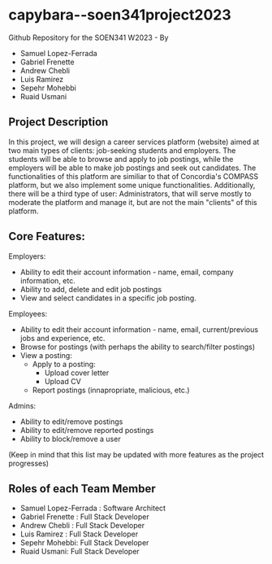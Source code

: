 # capybara--soen341project2023
Github Repository for the SOEN341 W2023 - By 
- Samuel Lopez-Ferrada
- Gabriel Frenette 
- Andrew Chebli 
- Luis Ramirez 
- Sepehr Mohebbi
- Ruaid Usmani

## Project Description
In this project, we will design a career services platform (website) aimed at two main types of clients: job-seeking students and employers. The students will be able to browse and apply to job postings, while the employers will be able to make job postings and seek out candidates. The functionalities of this platform are similiar to that of Concordia's COMPASS platform, but we also implement some unique functionalities. 
Additionally, there will be a third type of user: Administrators, that will serve mostly to moderate the platform and manage it, but are not the main "clients" of this platform.

## Core Features:
Employers:
- Ability to edit their account information - name, email, company information, etc.
- Ability to add, delete and edit job postings 
- View and select candidates in a specific job posting.

Employees: 
- Ability to edit their account information - name, email, current/previous jobs and experience, etc.
- Browse for postings (with perhaps the ability to search/filter postings)
- View a posting:
  - Apply to a posting:
     - Upload cover letter
     - Upload CV
  - Report postings (innapropriate, malicious, etc.)
 
 Admins:
 - Ability to edit/remove postings
 - Ability to edit/remove reported postings
 - Ability to block/remove a user
 
 (Keep in mind that this list may be updated with more features as the project progresses)
 

## Roles of each Team Member
- Samuel Lopez-Ferrada : Software Architect
- Gabriel Frenette : Full Stack Developer
- Andrew Chebli : Full Stack Developer
- Luis Ramirez : Full Stack Developer
- Sepehr Mohebbi: Full Stack Developer
- Ruaid Usmani: Full Stack Developer
